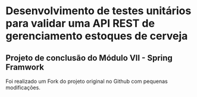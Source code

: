 <h1>Desenvolvimento de testes unitários para validar uma API REST de gerenciamento estoques de cerveja</h1>



<h2>Projeto de conclusão do Módulo VII - Spring Framwork</h2>



<p>Foi realizado um Fork do projeto original no Github com pequenas modificações.
    
</p>




